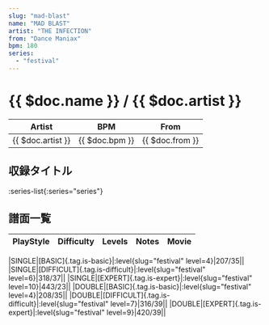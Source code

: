 ```yaml
---
slug: "mad-blast"
name: "MAD BLAST"
artist: "THE INFECTION"
from: "Dance Maniax"
bpm: 180
series:
  - "festival"
---
```


# {{ $doc.name }} / {{ $doc.artist }}

|Artist|BPM|From|
|------|---|----|
|{{ $doc.artist }}|{{ $doc.bpm }}|{{ $doc.from }}|

## 収録タイトル

:series-list{:series="series"}

## 譜面一覧

|PlayStyle|Difficulty|Levels|Notes|Movie|
|---------|----------|------|-----|-----|
<!-- festival -->
|SINGLE|[BASIC]{.tag.is-basic}|:level{slug="festival" level=4}|207/35||
|SINGLE|[DIFFICULT]{.tag.is-difficult}|:level{slug="festival" level=6}|318/37||
|SINGLE|[EXPERT]{.tag.is-expert}|:level{slug="festival" level=10}|443/23||
|DOUBLE|[BASIC]{.tag.is-basic}|:level{slug="festival" level=4}|208/35||
|DOUBLE|[DIFFICULT]{.tag.is-difficult}|:level{slug="festival" level=7}|316/39||
|DOUBLE|[EXPERT]{.tag.is-expert}|:level{slug="festival" level=9}|420/39||
